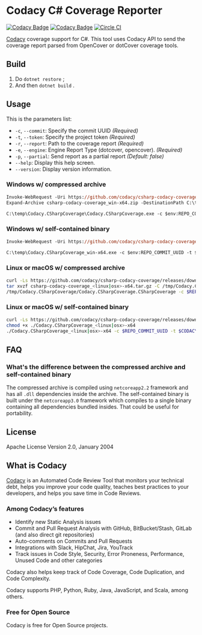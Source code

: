 # Codacy C# Coverage Reporter

[![Codacy Badge](https://api.codacy.com/project/badge/grade/62d12b85e3ea42e080d9a3c3dfa7a5bf)](https://www.codacy.com/app/Codacy/csharp-codacy-coverage)
[![Codacy Badge](https://api.codacy.com/project/badge/coverage/62d12b85e3ea42e080d9a3c3dfa7a5bf)](https://www.codacy.com/app/Codacy/csharp-codacy-coverage)
[![Circle CI](https://circleci.com/gh/codacy/csharp-codacy-coverage.svg?style=shield)](https://circleci.com/gh/codacy/csharp-codacy-coverage)

[Codacy](https://codacy.com/) coverage support for C#. This tool uses Codacy API to send the coverage report parsed from OpenCover or dotCover coverage tools.

## Build

1. Do `dotnet restore` ;
2. And then `dotnet build` .

## Usage

This is the parameters list:

- `-c`, `--commit`: Specify the commit UUID _(Required)_
- `-t`, `--token`: Specify the project token _(Required)_
- `-r`, `--report`: Path to the coverage report _(Required)_
- `-e`, `--engine`: Engine Report Type (dotcover, opencover). _(Required)_
- `-p`, `--partial`: Send report as a partial report _(Default: false)_
- `--help`: Display this help screen.
- `--version`: Display version information.

### Windows w/ compressed archive

```ps
Invoke-WebRequest -Uri https://github.com/codacy/csharp-codacy-coverage/releases/download/$env:CODACY_COVERAGE_VERSION/csharp-codacy-coverage_win-x64.zip -OutFile csharp-codacy-coverage_win-x64.zip
Expand-Archive csharp-codacy-coverage_win-x64.zip -DestinationPath C:\temp\Codacy.CSharpCoverage\

C:\temp\Codacy.CSharpCoverage\Codacy.CSharpCoverage.exe -c $env:REPO_COMMIT_UUID -t $env:CODACY_PROJECT_TOKEN -r coverage.xml -e opencover
```

### Windows w/ self-contained binary

```ps
Invoke-WebRequest -Uri https://github.com/codacy/csharp-codacy-coverage/releases/download/$env:CODACY_COVERAGE_VERSION/Codacy.CSharpCoverage_win-x64.exe -OutFile C:\temp\Codacy.CSharpCoverage_win-x64.exe

C:\temp\Codacy.CSharpCoverage_win-x64.exe -c $env:REPO_COMMIT_UUID -t $env:CODACY_PROJECT_TOKEN -r MyProject_coverage.xml -e opencover
```

### Linux or macOS w/ compressed archive

```bash
curl -Ls https://github.com/codacy/csharp-codacy-coverage/releases/download/$CODACY_COVERAGE_VERSION/csharp-codacy-coverage_<linux|osx>-x64.tar.gz --output csharp-codacy-coverage_<linux|osx>-x64.tar.gz
tar xvzf csharp-codacy-coverage_<linux|osx>-x64.tar.gz -C /tmp/Codacy.CSharpCoverage/
/tmp/Codacy.CSharpCoverage/Codacy.CSharpCoverage.CSharpCoverage -c $REPO_COMMIT_UUID -t $CODACY_PROJECT_TOKEN -r MyProject_coverage.xml -e opencover
```

### Linux or macOS w/ self-contained binary

```bash
curl -Ls https://github.com/codacy/csharp-codacy-coverage/releases/download/$CODACY_COVERAGE_VERSION/Codacy.CSharpCoverage_<linux|osx>-x64 --output Codacy.CSharpCoverage_<linux|osx>-x64
chmod +x ./Codacy.CSharpCoverage_<linux|osx>-x64
./Codacy.CSharpCoverage_<linux|osx>-x64 -c $REPO_COMMIT_UUID -t $CODACY_PROJECT_TOKEN -r MyProject_coverage.xml -e opencover
```

## FAQ

### What's the difference between the compressed archive and self-contained binary

The compressed archive is compiled using `netcoreapp2.2` framework and has all
`.dll` dependencies inside the archive. The self-contained binary is built under
the `netcoreapp3.0` framework which compiles to a single binary containing all
dependencies bundled insides. That could be useful for portability.

## License

Apache License Version 2.0, January 2004

## What is Codacy

[Codacy](https://www.codacy.com/) is an Automated Code Review Tool that monitors your technical debt, helps you improve your code quality, teaches best practices to your developers, and helps you save time in Code Reviews.

### Among Codacy’s features

- Identify new Static Analysis issues
- Commit and Pull Request Analysis with GitHub, BitBucket/Stash, GitLab (and also direct git repositories)
- Auto-comments on Commits and Pull Requests
- Integrations with Slack, HipChat, Jira, YouTrack
- Track issues in Code Style, Security, Error Proneness, Performance, Unused Code and other categories

Codacy also helps keep track of Code Coverage, Code Duplication, and Code Complexity.

Codacy supports PHP, Python, Ruby, Java, JavaScript, and Scala, among others.

### Free for Open Source

Codacy is free for Open Source projects.
